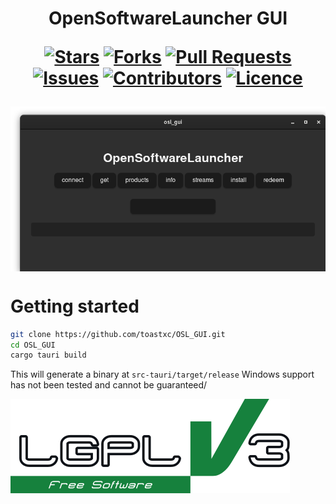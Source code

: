 <h1 align="center">
 OpenSoftwareLauncher GUI
  
  [![Stars](https://img.shields.io/github/stars/DeclanChidlow/Template?style=flat-square&logoColor=white)](https://github.com/DeclanChidlow/Template/stargazers)
  [![Forks](https://img.shields.io/github/forks/DeclanChidlow/Template?style=flat-square&logoColor=white)](https://github.com/DeclanChidlow/Template/network/members)
  [![Pull Requests](https://img.shields.io/github/issues-pr/DeclanChidlow/Template?style=flat-square&logoColor=white)](https://github.com/DeclanChidlow/Template/pulls)
  [![Issues](https://img.shields.io/github/issues/DeclanChidlow/Template?style=flat-square&logoColor=white)](https://github.com/DeclanChidlow/Template/issues)
  [![Contributors](https://img.shields.io/github/contributors/DeclanChidlow/Template?style=flat-square&logoColor=white)](https://github.com/DeclanChidlow/Template/graphs/contributors)
  [![Licence](https://img.shields.io/github/license/DeclanChidlow/Template?style=flat-square&logoColor=white)](https://github.com/DeclanChidlow/Template/blob/main/LICENCE)
</h1>

<p align="center">
<img align="center" src="https://github.com/toastxc/OSL_GUI/blob/main/gtk.png?raw=true">
</p>


# Getting started 
```bash
git clone https://github.com/toastxc/OSL_GUI.git
cd OSL_GUI
cargo tauri build
```

This will generate a binary at `src-tauri/target/release`
Windows support has not been tested and cannot be guaranteed/

![LGPLv3 Badge](/README_RESOURCES/LGPLv3%20Logo.svg)

